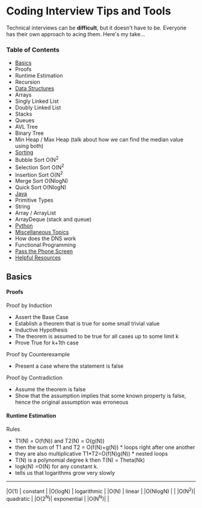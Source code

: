 # Coding Interview Tips and Tools
Technical interviews can be **difficult**, but it doesn't have to be. Everyone has their own approach to acing them. Here's my take...

### Table of Contents
*  [Basics](#basics)
  *  Proofs
  *  Runtime Estimation
  *  Recursion
*  [Data Structures](#data-structures)
  *  Arrays
  *  Singly Linked List
  *  Doubly Linked List
  *  Stacks
  *  Queues
  *  AVL Tree
  *  Binary Tree
  *  Min Heap / Max Heap (talk about how we can find the median value using both)
*  [Sorting](#sorting)
  *  Bubble Sort O(N<sup>2</sup>
  *  Selection Sort O(N<sup>2</sup>
  *  Insertion Sort O(N<sup>2</sup>
  *  Merge Sort O(NlogN)
  *  Quick Sort O(NlogN)
*  [Java](#java)
  *  Primitive Types
  *  String
  *  Array / ArrayList
  *  ArrayDeque (stack and queue)
*  [Python](#python)
*  [Miscellaneous Topics](#miscellaneous-topics)
  *  How does the DNS work
  *  Functional Programming
*  [Pass the Phone Screen](#pass-the-phone-screen)
*  [Helpful Resources](#helpful-resources)


## Basics

#### Proofs
Proof by Induction</br>
*  Assert the Base Case
  *  Establish a theorem that is true for some small trivial value
*  Inductive Hypothesis 
  *  The theorem is assumed to be true for all cases up to some limit k
*  Prove True for k+1th case

Proof by Counterexample</br>
* Present a case where the statement is false

Proof by Contradiction</br>
*  Assume the theorem is false
*  Show that the assumption implies that some known property is false, hence the original assumption was erroneous

#### Runtime Estimation

Rules
*  T1(N) = O(f(N)) and T2(N) = O(g(N))
  *  then the sum of T1 and T2  = O(f(N)+g(N))
    *  loops right after one another
  *  they are also multiplicative T1*T2=O(f(N)g(N))
    *  nested loops
*  T(N) is a polynomial degree k then T(N) = Theta(Nk)
*  logk(N) =O(N) for any constant k.
  *  tells us that logarithms grow very slowly
   
  
------------------------------
|O(1)            | constant    |
|O(logN)         | logarithmic |
|O(N)            | linear      |
|O(NlogN)        |             |
|O(N<sup>2</sup>)| quadratic   |
|O(2<sup>N</sup>)| exponential |
|O(N<sup>N</sup>)|             |



